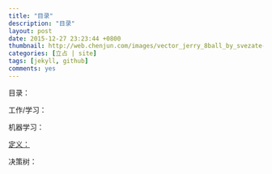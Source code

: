 ```yaml
---
title: "目录"
description: "目录"
layout: post
date: 2015-12-27 23:23:44 +0800
thumbnail: http://web.chenjun.com/images/vector_jerry_8ball_by_svezate-d6lzyyh.png
categories: [立占 | site]
tags: [jekyll, github]
comments: yes
---
```

目录：

工作/学习：

 机器学习：

  [定义：][1]
		
  决策树：
			

 [1]:http://wang-zs.github.io/wang-zs-space/blog/2016/03/Algorithm.html
